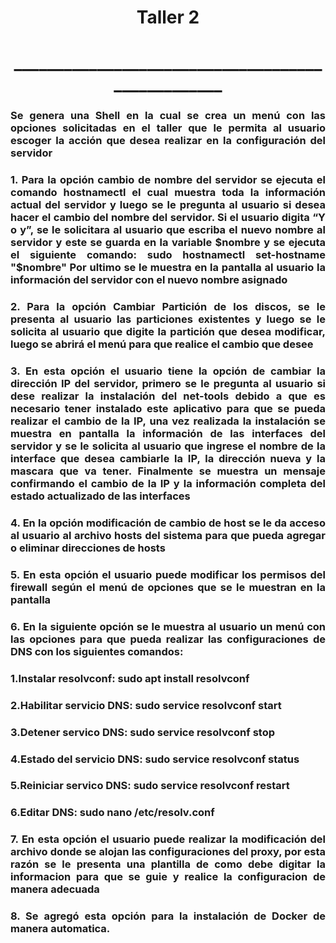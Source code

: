 <h1 align="center">Taller 2</h1>

<h1 align="center">__________________________________________________</h1>
 <h3 align="justify">Se genera una Shell en la cual se crea un menú con las opciones solicitadas en el taller que le permita al usuario escoger la acción que desea realizar en la configuración del servidor</h3>

 <h3 align="justify">1. Para la opción cambio de nombre del servidor se ejecuta el comando hostnamectl el cual muestra toda la información actual del servidor y luego se le pregunta al usuario si desea hacer el cambio del nombre del servidor.
Si el usuario digita “Y o y”, se le solicitara al usuario que escriba el nuevo nombre al servidor y este se guarda en la variable $nombre y se ejecuta el siguiente comando: sudo hostnamectl set-hostname "$nombre" 
Por ultimo se le muestra en la pantalla al usuario la información del servidor con el nuevo nombre asignado </h3>
 
 <h3 align="justify">2. Para la opción Cambiar Partición de los discos, se le presenta al usuario las particiones existentes y luego se le solicita al usuario que digite la partición que desea modificar, luego se abrirá el menú para que realice el cambio que desee </h3>
  
 <h3 align="justify">3. En esta opción el usuario tiene la opción de cambiar la dirección IP del servidor, primero se le pregunta al usuario si dese realizar la instalación del net-tools debido a que es necesario tener instalado este aplicativo para que se pueda realizar el cambio de la IP, una vez realizada la instalación se muestra en pantalla la información de las interfaces del servidor y se le solicita al usuario que ingrese el nombre de la interface que desea cambiarle la IP, la dirección nueva y la mascara que va tener. Finalmente se muestra un mensaje confirmando el cambio de la IP y la información completa del estado actualizado de las interfaces </h3>
  
 <h3 align="justify">4. En la opción modificación de cambio de host se le da acceso al usuario al archivo hosts del sistema para que pueda agregar o eliminar direcciones de hosts</h3>
 
 
 <h3 align="justify">5. En esta opción el usuario puede modificar los permisos del firewall según el menú de opciones que se le muestran en la pantalla </h3>
  
 <h3 align="justify">6. En la siguiente opción se le muestra al usuario un menú con las opciones para que pueda realizar las configuraciones de DNS con los siguientes comandos: </h3>
<h3 align="justify">1.Instalar resolvconf:		       sudo apt install resolvconf</h3>
<h3 align="justify">2.Habilitar servicio DNS:    		sudo service resolvconf start</h3>
<h3 align="justify">3.Detener servico DNS:		sudo service resolvconf stop</h3>
<h3 align="justify">4.Estado del servicio DNS:		sudo service resolvconf status</h3>
<h3 align="justify">5.Reiniciar servico DNS:		sudo service resolvconf restart</h3>
<h3 align="justify">6.Editar DNS:			sudo nano /etc/resolv.conf</h3>
 
 <h3 align="justify">7. En esta opción el usuario puede realizar la modificación del archivo donde se alojan las configuraciones del proxy, por esta razón se le presenta una plantilla de como debe digitar la informacion para que se guie y realice la configuracion de manera adecuada</h3>

<h3 align="justify">8. Se agregó esta opción para la instalación de Docker de manera automatica. </h3>
  